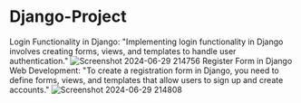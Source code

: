# Django-Project
Login Functionality in Django:
"Implementing login functionality in Django involves creating forms, views, and templates to handle user authentication."
![Screenshot 2024-06-29 214756](https://github.com/shrishailwali/Django-Project/assets/114606779/96a02ae6-622b-4270-a3ce-ebaeee31d8fa)
Register Form in Django Web Development:
"To create a registration form in Django, you need to define forms, views, and templates that allow users to sign up and create accounts."
 ![Screenshot 2024-06-29 214808](https://github.com/shrishailwali/Django-Project/assets/114606779/e5df8c64-7123-412b-a8f8-054ac6daf49f)

